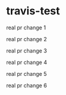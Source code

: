 # travis-test

real pr change 1

real pr change 2

real pr change 3

real pr change 4

real pr change 5

real pr change 6
